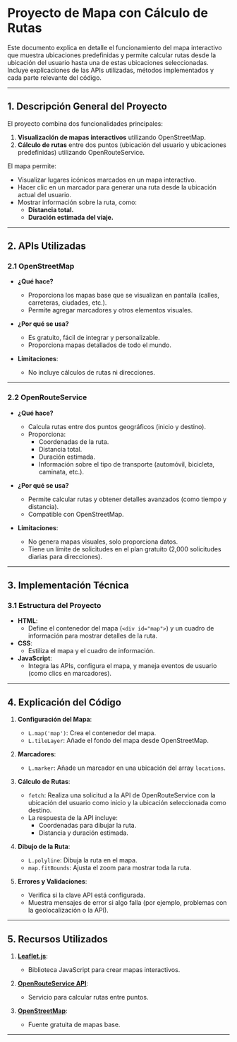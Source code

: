 
# Proyecto de Mapa con Cálculo de Rutas

Este documento explica en detalle el funcionamiento del mapa interactivo que muestra ubicaciones predefinidas y permite calcular rutas desde la ubicación del usuario hasta una de estas ubicaciones seleccionadas. Incluye explicaciones de las APIs utilizadas, métodos implementados y cada parte relevante del código.

---

## 1. Descripción General del Proyecto

El proyecto combina dos funcionalidades principales:
1. **Visualización de mapas interactivos** utilizando OpenStreetMap.
2. **Cálculo de rutas** entre dos puntos (ubicación del usuario y ubicaciones predefinidas) utilizando OpenRouteService.

El mapa permite:
- Visualizar lugares icónicos marcados en un mapa interactivo.
- Hacer clic en un marcador para generar una ruta desde la ubicación actual del usuario.
- Mostrar información sobre la ruta, como:
  - **Distancia total.**
  - **Duración estimada del viaje.**

---

## 2. APIs Utilizadas

### **2.1 OpenStreetMap**
- **¿Qué hace?**
  - Proporciona los mapas base que se visualizan en pantalla (calles, carreteras, ciudades, etc.).
  - Permite agregar marcadores y otros elementos visuales.

- **¿Por qué se usa?**
  - Es gratuito, fácil de integrar y personalizable.
  - Proporciona mapas detallados de todo el mundo.

- **Limitaciones**:
  - No incluye cálculos de rutas ni direcciones.

---

### **2.2 OpenRouteService**
- **¿Qué hace?**
  - Calcula rutas entre dos puntos geográficos (inicio y destino).
  - Proporciona:
    - Coordenadas de la ruta.
    - Distancia total.
    - Duración estimada.
    - Información sobre el tipo de transporte (automóvil, bicicleta, caminata, etc.).

- **¿Por qué se usa?**
  - Permite calcular rutas y obtener detalles avanzados (como tiempo y distancia).
  - Compatible con OpenStreetMap.

- **Limitaciones**:
  - No genera mapas visuales, solo proporciona datos.
  - Tiene un límite de solicitudes en el plan gratuito (2,000 solicitudes diarias para direcciones).

---

## 3. Implementación Técnica

### **3.1 Estructura del Proyecto**

- **HTML**:
  - Define el contenedor del mapa (`<div id="map">`) y un cuadro de información para mostrar detalles de la ruta.
- **CSS**:
  - Estiliza el mapa y el cuadro de información.
- **JavaScript**:
  - Integra las APIs, configura el mapa, y maneja eventos de usuario (como clics en marcadores).

---

## 4. Explicación del Código

1. **Configuración del Mapa**:
   - `L.map('map')`: Crea el contenedor del mapa.
   - `L.tileLayer`: Añade el fondo del mapa desde OpenStreetMap.

2. **Marcadores**:
   - `L.marker`: Añade un marcador en una ubicación del array `locations`.

3. **Cálculo de Rutas**:
   - `fetch`: Realiza una solicitud a la API de OpenRouteService con la ubicación del usuario como inicio y la ubicación seleccionada como destino.
   - La respuesta de la API incluye:
     - Coordenadas para dibujar la ruta.
     - Distancia y duración estimada.

4. **Dibujo de la Ruta**:
   - `L.polyline`: Dibuja la ruta en el mapa.
   - `map.fitBounds`: Ajusta el zoom para mostrar toda la ruta.

5. **Errores y Validaciones**:
   - Verifica si la clave API está configurada.
   - Muestra mensajes de error si algo falla (por ejemplo, problemas con la geolocalización o la API).

---

## 5. Recursos Utilizados

1. **[Leaflet.js](https://leafletjs.com/)**:
   - Biblioteca JavaScript para crear mapas interactivos.

2. **[OpenRouteService API](https://openrouteservice.org/)**:
   - Servicio para calcular rutas entre puntos.

3. **[OpenStreetMap](https://www.openstreetmap.org/)**:
   - Fuente gratuita de mapas base.

---

